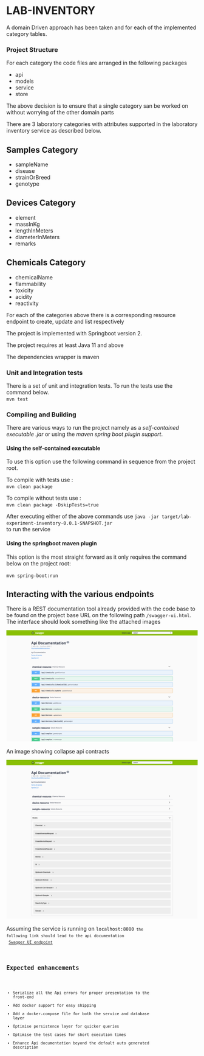 # LAB-INVENTORY

A domain Driven approach has been taken and for each of the implemented category tables.

### Project Structure

For each category the code files are arranged in the following packages

- api
- models
- service
- store

<P>The above decision is to ensure that a single category san be worked on without worrying of the other domain parts</P>


There are 3 laboratory categories with attributes supported in the laboratory inventory service as described below.

## Samples Category

- sampleName
- disease
- strainOrBreed
- genotype

## Devices Category

- element
- massInKg
- lengthInMeters
- diameterInMeters
- remarks

## Chemicals Category

- chemicalName
- flammability
- toxicity
- acidity
- reactivity

<p>For each of the categories above there is a corresponding resource endpoint to create, update and list respectively </p>
<p>The project is implemented with Springboot version 2. </p>
<p>The project requires at least Java 11 and above</p>
<p>The dependencies wrapper is maven</p>

### Unit and Integration tests

There is a set of unit and integration tests. To run the tests use the command below.<br/>
<code>mvn test </code>

### Compiling and Building

There are various ways to run the project namely as a <em> self-contained executable .jar </em> or using the <em> maven
spring boot plugin support</em>.

#### Using the self-contained executable

To use this option use the following command in sequence from the project root.

<p>To compile with tests use : <br/><code>mvn clean package</code> </p>
<p>To compile without tests use :<br/> <code>mvn clean package -DskipTests=true </code></p>

<p>After executing either of the above commands use <code>java -jar target/lab-experiment-inventory-0.0.1-SNAPSHOT.jar
</code> to run the service</p>

#### Using the springboot maven plugin

This option is the most straight forward as it only requires the command below on the project root:
<p><code>mvn spring-boot:run</code></p>

## Interacting with the various endpoints

 There is a REST documentation tool already provided with the code base to be found on the project base URL on the following path <code>/swagger-ui.html</code>. 
 <br/>The interface should look something like the attached images<br/>

![](Swagger-UI.png)

An image showing collapse api contracts

![](Swagger-UI1.png)

Assuming the service is running on <code>localhost:8080<code/>  the following link should lead to the api documentation<br/>
 [Swagger UI endpoint](http://localhost:8080/swagger-ui.html)


## Expected enhancements

- Serialize all the Api errors for proper presentation to the front-end
- Add docker support for easy shipping
- Add a docker-compose file for both the service and database layer
- Optimise persistence layer for quicker queries
- Optimise the test cases for short execution times
- Enhance Api documentation beyond the default auto generated description